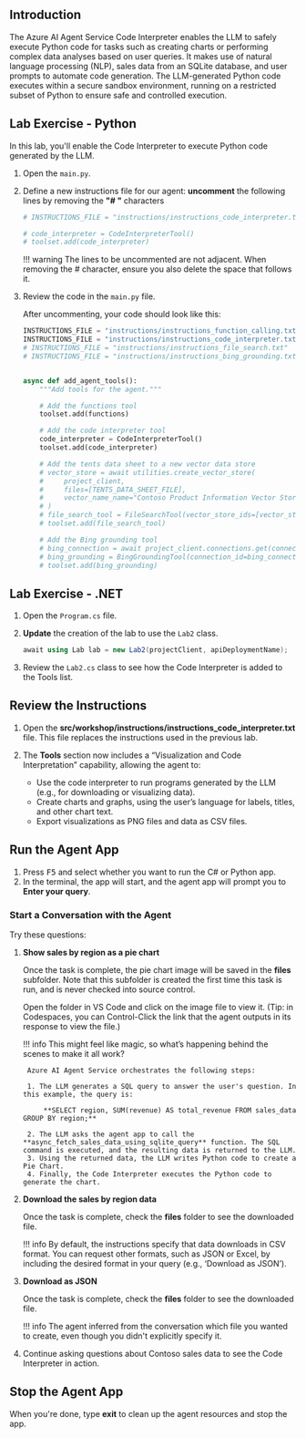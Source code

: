 ## Introduction

The Azure AI Agent Service Code Interpreter enables the LLM to safely execute Python code for tasks such as creating charts or performing complex data analyses based on user queries. It makes use of natural language processing (NLP), sales data from an SQLite database, and user prompts to automate code generation. The LLM-generated Python code executes within a secure sandbox environment, running on a restricted subset of Python to ensure safe and controlled execution.

## Lab Exercise - Python

In this lab, you'll enable the Code Interpreter to execute Python code generated by the LLM.

1. Open the `main.py`.

1. Define a new instructions file for our agent: **uncomment** the following lines by removing the **"# "** characters

    ```python
    # INSTRUCTIONS_FILE = "instructions/instructions_code_interpreter.txt

    # code_interpreter = CodeInterpreterTool()
    # toolset.add(code_interpreter)
    ```

    !!! warning
        The lines to be uncommented are not adjacent. When removing the # character, ensure you also delete the space that follows it.

1. Review the code in the `main.py` file.

    After uncommenting, your code should look like this:

    ``` python
    INSTRUCTIONS_FILE = "instructions/instructions_function_calling.txt"
    INSTRUCTIONS_FILE = "instructions/instructions_code_interpreter.txt"
    # INSTRUCTIONS_FILE = "instructions/instructions_file_search.txt"
    # INSTRUCTIONS_FILE = "instructions/instructions_bing_grounding.txt"


    async def add_agent_tools():
        """Add tools for the agent."""

        # Add the functions tool
        toolset.add(functions)

        # Add the code interpreter tool
        code_interpreter = CodeInterpreterTool()
        toolset.add(code_interpreter)

        # Add the tents data sheet to a new vector data store
        # vector_store = await utilities.create_vector_store(
        #     project_client,
        #     files=[TENTS_DATA_SHEET_FILE],
        #     vector_name_name="Contoso Product Information Vector Store",
        # )
        # file_search_tool = FileSearchTool(vector_store_ids=[vector_store.id])
        # toolset.add(file_search_tool)

        # Add the Bing grounding tool
        # bing_connection = await project_client.connections.get(connection_name=BING_CONNECTION_NAME)
        # bing_grounding = BingGroundingTool(connection_id=bing_connection.id)
        # toolset.add(bing_grounding)
    ```

## Lab Exercise - .NET

1. Open the `Program.cs` file.

1. **Update** the creation of the lab to use the `Lab2` class.

    ``` csharp
    await using Lab lab = new Lab2(projectClient, apiDeploymentName);
    ```

1. Review the `Lab2.cs` class to see how the Code Interpreter is added to the Tools list.


## Review the Instructions

1. Open the **src/workshop/instructions/instructions_code_interpreter.txt** file. This file replaces the instructions used in the previous lab.
2. The **Tools** section now includes a “Visualization and Code Interpretation” capability, allowing the agent to:

      - Use the code interpreter to run programs generated by the LLM (e.g., for downloading or visualizing data).
      - Create charts and graphs, using the user’s language for labels, titles, and other chart text.
      - Export visualizations as PNG files and data as CSV files.

## Run the Agent App

1. Press <kbd>F5</kbd> and select whether you want to run the C# or Python app.
2. In the terminal, the app will start, and the agent app will prompt you to  **Enter your query**.

### Start a Conversation with the Agent

Try these questions:

1. **Show sales by region as a pie chart**

    Once the task is complete, the pie chart image will be saved in the **files** subfolder. Note that this subfolder is created the first time this task is run, and is never checked into source control.

    Open the folder in VS Code and click on the image file to view it. (Tip: in Codespaces, you can Control-Click the link that the agent outputs in its response to view the file.)

    !!! info
        This might feel like magic, so what’s happening behind the scenes to make it all work?

        Azure AI Agent Service orchestrates the following steps:

        1. The LLM generates a SQL query to answer the user's question. In this example, the query is:

            **SELECT region, SUM(revenue) AS total_revenue FROM sales_data GROUP BY region;**

        2. The LLM asks the agent app to call the **async_fetch_sales_data_using_sqlite_query** function. The SQL command is executed, and the resulting data is returned to the LLM.
        3. Using the returned data, the LLM writes Python code to create a Pie Chart.
        4. Finally, the Code Interpreter executes the Python code to generate the chart.

2. **Download the sales by region data**

    Once the task is complete, check the **files** folder to see the downloaded file.

    !!! info
        By default, the instructions specify that data downloads in CSV format. You can request other formats, such as JSON or Excel, by including the desired format in your query (e.g., ‘Download as JSON’).

3. **Download as JSON**

    Once the task is complete, check the **files** folder to see the downloaded file.

    !!! info
        The agent inferred from the conversation which file you wanted to create, even though you
        didn't explicitly specify it.

4. Continue asking questions about Contoso sales data to see the Code Interpreter in action.

## Stop the Agent App

When you're done, type **exit** to clean up the agent resources and stop the app.
